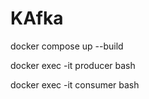 # KAfka

 docker compose up --build



 docker exec -it producer bash

 docker exec -it consumer bash
